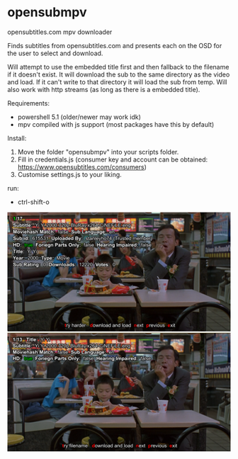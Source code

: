 # opensubmpv
opensubtitles.com mpv downloader

Finds subtitles from opensubtitles.com and presents each on the OSD for the user to select and download. 

Will attempt to use the embedded title first and then fallback to the filename if it doesn't exist. 
It will download the sub to the same directory as the video and load. 
If it can't write to that directory it will load the sub from temp. 
Will also work with http streams (as long as there is a embedded title).

Requirements:

* powershell 5.1 (older/newer may work idk)
* mpv compiled with js support (most packages have this by default)

Install: 
1. Move the folder "opensubmpv" into your scripts folder.
2. Fill in credentials.js (consumer key and account can be obtained: https://www.opensubtitles.com/consumers)
3. Customise settings.js to your liking.

run:
* ctrl-shift-o 

![Yi Yi](Screenshot_1.png?raw=true "Yi Yi Mcdonalds scene")
![Yi Yi](Screenshot_2.png?raw=true "Yi Yi Mcdonalds scene")
